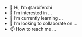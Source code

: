 - 👋 Hi, I’m @arbiferchi
- 👀 I’m interested in ...
- 🌱 I’m currently learning ...
- 💞️ I’m looking to collaborate on ...
- 📫 How to reach me ...

<!---
arbiferchi/arbiferchi is a ✨ special ✨ repository because its `README.md` (this file) appears on your GitHub profile.
You can click the Preview link to take a look at your changes.
--->
